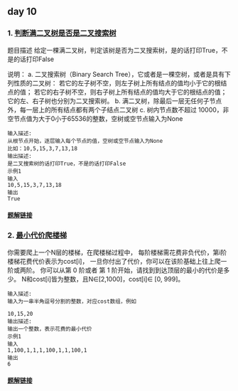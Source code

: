 ## day 10

### 1. [判断满二叉树是否是二叉搜索树](<https://www.nowcoder.com/practice/76fb9757332c467d933418f4adf5c73d?tpId=131&&tqId=33853&rp=1&ru=/ta/exam-kuaishou&qru=/ta/exam-kuaishou/question-ranking>)
题目描述
给定一棵满二叉树，判定该树是否为二叉搜索树，是的话打印True，不是的话打印False

说明：
a. 二叉搜索树（Binary Search Tree），它或者是一棵空树，或者是具有下列性质的二叉树： 若它的左子树不空，则左子树上所有结点的值均小于它的根结点的值； 若它的右子树不空，则右子树上所有结点的值均大于它的根结点的值； 它的左、右子树也分别为二叉搜索树。
b. 满二叉树，除最后一层无任何子节点外，每一层上的所有结点都有两个子结点二叉树
c. 树内节点数不超过 10000，非空节点值为大于0小于65536的整数，空树或空节点输入为None

```
输入描述:
从根节点开始，逐层输入每个节点的值，空树或空节点输入为None
比如：10,5,15,3,7,13,18
输出描述:
是二叉搜索树的话打印True，不是的话打印False
示例1
输入
10,5,15,3,7,13,18
输出
True
```

#### [题解链接](./solution_1.md)

### 2. [最小代价爬楼梯](<https://www.nowcoder.com/practice/355885694012495281f415387db22fde?tpId=131&&tqId=33836&rp=1&ru=/ta/exam-kuaishou&qru=/ta/exam-kuaishou/question-ranking>)

你需要爬上一个N层的楼梯，在爬楼梯过程中， 每阶楼梯需花费非负代价，第i阶楼梯花费代价表示为cost[i]， 一旦你付出了代价，你可以在该阶基础上往上爬一阶或两阶。
你可以从第 0 阶或者 第 1 阶开始，请找到到达顶层的最小的代价是多少。
N和cost[i]皆为整数，且N∈[2,1000]，cost[i]∈ [0, 999]。

```
输入描述:
输入为一串半角逗号分割的整数，对应cost数组，例如

10,15,20
输出描述:
输出一个整数，表示花费的最小代价
示例1
输入
1,100,1,1,1,100,1,1,100,1
输出
6
```

#### [题解链接](./solution_2.md)
